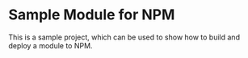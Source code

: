 # Sample Module for NPM

This is a sample project, which can be used to show how to build and deploy a module to NPM.